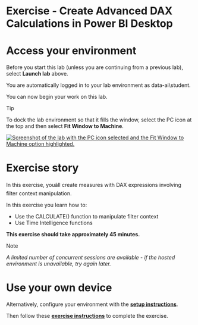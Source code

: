 
# 
# Exercise - Create Advanced DAX Calculations in Power BI Desktop

## 
# Access your environment

Before you start this lab (unless you are continuing from a previous lab), select **Launch lab** above.

You are automatically logged in to your lab environment as data-ai\student.

You can now begin your work on this lab.

Tip

To dock the lab environment so that it fills the window, select the PC icon at the top and then select **Fit Window to Machine**.

[![Screenshot of the lab with the PC icon selected and the Fit Window to Machine option highlighted.](../includes/fit-window.png)](../includes/fit-window.png#lightbox)

## 
# Exercise story

In this exercise, youâll create measures with DAX expressions involving filter context manipulation.

In this exercise you learn how to:

- Use the CALCULATE() function to manipulate filter context
- Use Time Intelligence functions

**This exercise should take approximately 45 minutes.**

Note

*A limited number of concurrent sessions are available - if the hosted environment is unavailable, try again later.*

### 
# Use your own device

Alternatively, configure your environment with the [**setup instructions**](https://aka.ms/PL300-Lab-Setup).

Then follow these [**exercise instructions**](https://aka.ms/PL300-Lab4) to complete the exercise.



